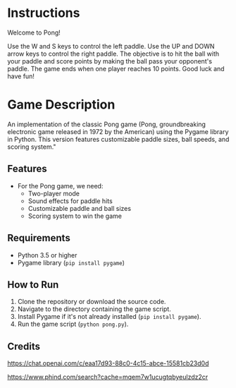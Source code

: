 # Instructions 

Welcome to Pong!

Use the W and S keys to control the left paddle.
Use the UP and DOWN arrow keys to control the right paddle.
The objective is to hit the ball with your paddle and score points by making the ball pass your opponent's paddle.
The game ends when one player reaches 10 points.
Good luck and have fun!

# Game Description 

An implementation of the classic Pong game (Pong, groundbreaking electronic game released in 1972 by the American) using the Pygame library in Python. This version features customizable paddle sizes, ball speeds, and scoring system."

## Features

- For the Pong game, we need:
  - Two-player mode
  - Sound effects for paddle hits
  - Customizable paddle and ball sizes
  - Scoring system to win the game

## Requirements

- Python  3.5 or higher
- Pygame library (`pip install pygame`)

## How to Run

1. Clone the repository or download the source code.
2. Navigate to the directory containing the game script.
3. Install Pygame if it's not already installed (`pip install pygame`).
4. Run the game script (`python pong.py`).


## Credits

https://chat.openai.com/c/eaa17d93-88c0-4c15-abce-15581cb23d0d

https://www.phind.com/search?cache=mqem7w1ucugtqbyeulzdz2cr
